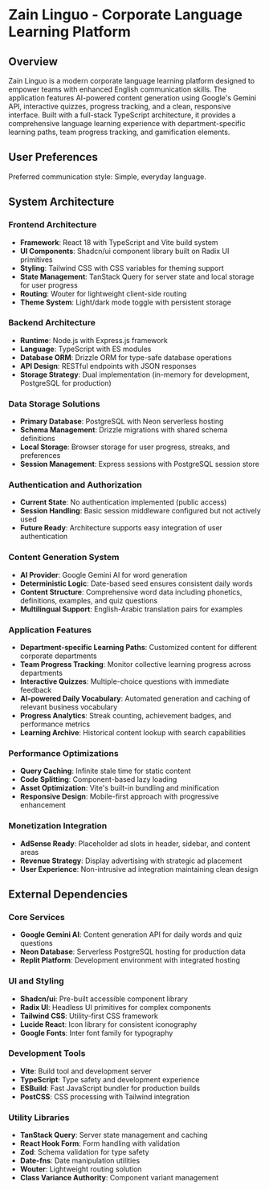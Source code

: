 # Zain Linguo - Corporate Language Learning Platform

## Overview

Zain Linguo is a modern corporate language learning platform designed to empower teams with enhanced English communication skills. The application features AI-powered content generation using Google's Gemini API, interactive quizzes, progress tracking, and a clean, responsive interface. Built with a full-stack TypeScript architecture, it provides a comprehensive language learning experience with department-specific learning paths, team progress tracking, and gamification elements.

## User Preferences

Preferred communication style: Simple, everyday language.

## System Architecture

### Frontend Architecture
- **Framework**: React 18 with TypeScript and Vite build system
- **UI Components**: Shadcn/ui component library built on Radix UI primitives
- **Styling**: Tailwind CSS with CSS variables for theming support
- **State Management**: TanStack Query for server state and local storage for user progress
- **Routing**: Wouter for lightweight client-side routing
- **Theme System**: Light/dark mode toggle with persistent storage

### Backend Architecture
- **Runtime**: Node.js with Express.js framework
- **Language**: TypeScript with ES modules
- **Database ORM**: Drizzle ORM for type-safe database operations
- **API Design**: RESTful endpoints with JSON responses
- **Storage Strategy**: Dual implementation (in-memory for development, PostgreSQL for production)

### Data Storage Solutions
- **Primary Database**: PostgreSQL with Neon serverless hosting
- **Schema Management**: Drizzle migrations with shared schema definitions
- **Local Storage**: Browser storage for user progress, streaks, and preferences
- **Session Management**: Express sessions with PostgreSQL session store

### Authentication and Authorization
- **Current State**: No authentication implemented (public access)
- **Session Handling**: Basic session middleware configured but not actively used
- **Future Ready**: Architecture supports easy integration of user authentication

### Content Generation System
- **AI Provider**: Google Gemini AI for word generation
- **Deterministic Logic**: Date-based seed ensures consistent daily words
- **Content Structure**: Comprehensive word data including phonetics, definitions, examples, and quiz questions
- **Multilingual Support**: English-Arabic translation pairs for examples

### Application Features
- **Department-specific Learning Paths**: Customized content for different corporate departments
- **Team Progress Tracking**: Monitor collective learning progress across departments
- **Interactive Quizzes**: Multiple-choice questions with immediate feedback
- **AI-powered Daily Vocabulary**: Automated generation and caching of relevant business vocabulary
- **Progress Analytics**: Streak counting, achievement badges, and performance metrics
- **Learning Archive**: Historical content lookup with search capabilities

### Performance Optimizations
- **Query Caching**: Infinite stale time for static content
- **Code Splitting**: Component-based lazy loading
- **Asset Optimization**: Vite's built-in bundling and minification
- **Responsive Design**: Mobile-first approach with progressive enhancement

### Monetization Integration
- **AdSense Ready**: Placeholder ad slots in header, sidebar, and content areas
- **Revenue Strategy**: Display advertising with strategic ad placement
- **User Experience**: Non-intrusive ad integration maintaining clean design

## External Dependencies

### Core Services
- **Google Gemini AI**: Content generation API for daily words and quiz questions
- **Neon Database**: Serverless PostgreSQL hosting for production data
- **Replit Platform**: Development environment with integrated hosting

### UI and Styling
- **Shadcn/ui**: Pre-built accessible component library
- **Radix UI**: Headless UI primitives for complex components
- **Tailwind CSS**: Utility-first CSS framework
- **Lucide React**: Icon library for consistent iconography
- **Google Fonts**: Inter font family for typography

### Development Tools
- **Vite**: Build tool and development server
- **TypeScript**: Type safety and development experience
- **ESBuild**: Fast JavaScript bundler for production builds
- **PostCSS**: CSS processing with Tailwind integration

### Utility Libraries
- **TanStack Query**: Server state management and caching
- **React Hook Form**: Form handling with validation
- **Zod**: Schema validation for type safety
- **Date-fns**: Date manipulation utilities
- **Wouter**: Lightweight routing solution
- **Class Variance Authority**: Component variant management